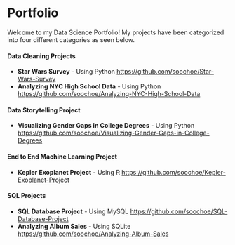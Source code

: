 # Portfolio
Welcome to my Data Science Portfolio! My projects have been categorized into four different categories as seen below.

#### Data Cleaning Projects
- **Star Wars Survey** - Using Python https://github.com/soochoe/Star-Wars-Survey
- **Analyzing NYC High School Data** - Using Python https://github.com/soochoe/Analyzing-NYC-High-School-Data

#### Data Storytelling Project
- **Visualizing Gender Gaps in College Degrees** - Using Python https://github.com/soochoe/Visualizing-Gender-Gaps-in-College-Degrees

#### End to End Machine Learning Project
- **Kepler Exoplanet Project** - Using R https://github.com/soochoe/Kepler-Exoplanet-Project

#### SQL Projects
- **SQL Database Project** - Using MySQL https://github.com/soochoe/SQL-Database-Project
- **Analyzing Album Sales** - Using SQLite https://github.com/soochoe/Analyzing-Album-Sales
